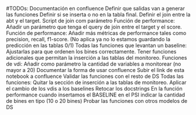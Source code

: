 #TODOs:
    Documentación en confluence
    Definir que salidas van a generar las funciones
    Definir si se inserta o no en la tabla final.
    Definir el join entre la abt y el target. Script de join com parámetro
    Función de performance: Añadir un parámetro que tenga el query de join entre el target y el score.
    Función de performance: Añadir más métricas de performance tales como precision, recall, f1-score. (No aplica ya no lo estamos guardando la predicción en las tablas 0/1)
    Todas las funciones que levantan un baseline: Ajustarlas para que ordenen los bines correctamente.
    Tener funciones adicionales que permitan la inserción a las tablas del monitoreo.
    Funciones de vdi: Añadir como parámetro la cantidad de variables a monitorear (no mayor a 20)
    Documentar la forma de usar confluence
    Subir el link de esta notebook a confluence
    Validar las funciones con el resto de DS
    Todas las funciones: Quitar la sección de inserción a las tablas de monitoreo.
    Aplicar el cambio de los vdis a los baselines
    Retocar los docstrings
    En la función performance cuando insertamos el BASELINE en el PSI indicar la cantidad de bines en tipo (10 o 20 bines)
    Probar las funciones con otros modelos de DS